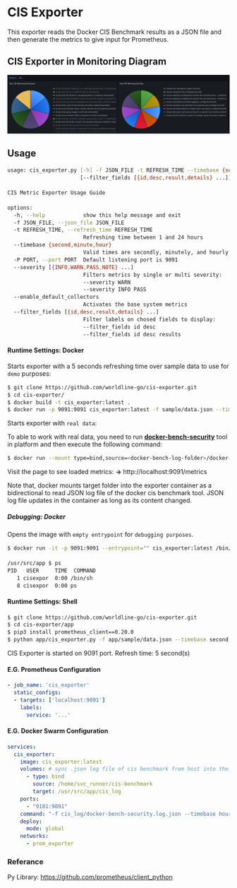 # CIS Exporter

This exporter reads the Docker CIS Benchmark results as a JSON file and then generate the metrics to give input for Prometheus.

## CIS Exporter in Monitoring Diagram

<img src="_assets/dashboard.png"/>

## Usage

```sh
usage: cis_exporter.py [-h] -f JSON_FILE -t REFRESH_TIME --timebase {second,minute,hour} [-P PORT] [--severity [{INFO,WARN,PASS,NOTE} ...]] [--enable_default_collectors]
                       [--filter_fields [{id,desc,result,details} ...]]

CIS Metric Exporter Usage Guide

options:
  -h, --help            show this help message and exit
  -f JSON_FILE, --json_file JSON_FILE
  -t REFRESH_TIME, --refresh_time REFRESH_TIME
                        Refreshing time between 1 and 24 hours
  --timebase {second,minute,hour}
                        Valid times are secondly, minutely, and hourly
  -P PORT, --port PORT  Default listening port is 9091
  --severity [{INFO,WARN,PASS,NOTE} ...]
                        Filters metrics by single or multi severity:
                        --severity WARN
                        --severity INFO PASS
  --enable_default_collectors
                        Activates the base system metrics
  --filter_fields [{id,desc,result,details} ...]
                        Filter labels on chosed fields to display:
                        --filter_fields id desc
                        --filter_fields id desc results
```

#### Runtime Settings: Docker

Starts exporter with a 5 seconds refreshing time over sample data to use for `demo` purposes:

```sh
$ git clone https://github.com/worldline-go/cis-exporter.git
$ cd cis-exporter/
$ docker build -t cis_exporter:latest .
$ docker run -p 9091:9091 cis_exporter:latest -f sample/data.json --timebase second -t 5
```

Starts exporter with `real data`:  

To able to work with real data, you need to run **[docker-bench-security](https://github.com/docker/docker-bench-security)** tool in platform and then execute the following command:  


```sh
$ docker run --mount type=bind,source=<docker-bench-log-folder>/docker-bench-security.log.json,target=/usr/src/app/cis_log -p 9091:9091 cis_exporter:latest -f cis_log/docker-bench-security.log.json --timebase second -t 5
```

Visit the page to see loaded metrics: __->__  http://localhost:9091/metrics


Note that, docker mounts target folder into the exporter container as a bidirectional to read JSON log file of the docker cis benchmark tool. JSON log file updates in the container as long as its content changed.

##### Debugging: Docker

Opens the image with `empty entrypoint` for  `debugging purposes`.

```sh
$ docker run -it -p 9091:9091 --entrypoint="" cis_exporter:latest /bin/sh

/usr/src/app $ ps
PID   USER     TIME  COMMAND
   1 cisexpor  0:00 /bin/sh
   8 cisexpor  0:00 ps

```

#### Runtime Settings: Shell

```sh
$ git clone https://github.com/worldline-go/cis-exporter.git
$ cd cis-exporter/app
$ pip3 install prometheus_client==0.20.0
$ python app/cis_exporter.py -f app/sample/data.json --timebase second -t 5
```
CIS Exporter is started on 9091 port. Refresh time: 5 second(s)


#### E.G. Prometheus Configuration
```yaml
- job_name: 'cis_exporter'
  static_configs:
  - targets: ['localhost:9091']
    labels:
      service: '...'
```

#### E.G. Docker Swarm Configuration
```yaml
services:
  cis_exporter:
    image: cis_exporter:latest
    volumes: # sync .json log file of cis benchmark from host into the container once it is changed.
      - type: bind
        source: /home/svc_runner/cis-benchmark
        target: /usr/src/app/cis_log
    ports:
      - "9101:9091"
    command: "-f cis_log/docker-bench-security.log.json --timebase hour -t 3 --severity WARN --filter_fields id desc results"
    deploy:
      mode: global
    networks:
      - prom_exporter
```

### Referance
Py Library: https://github.com/prometheus/client_python
